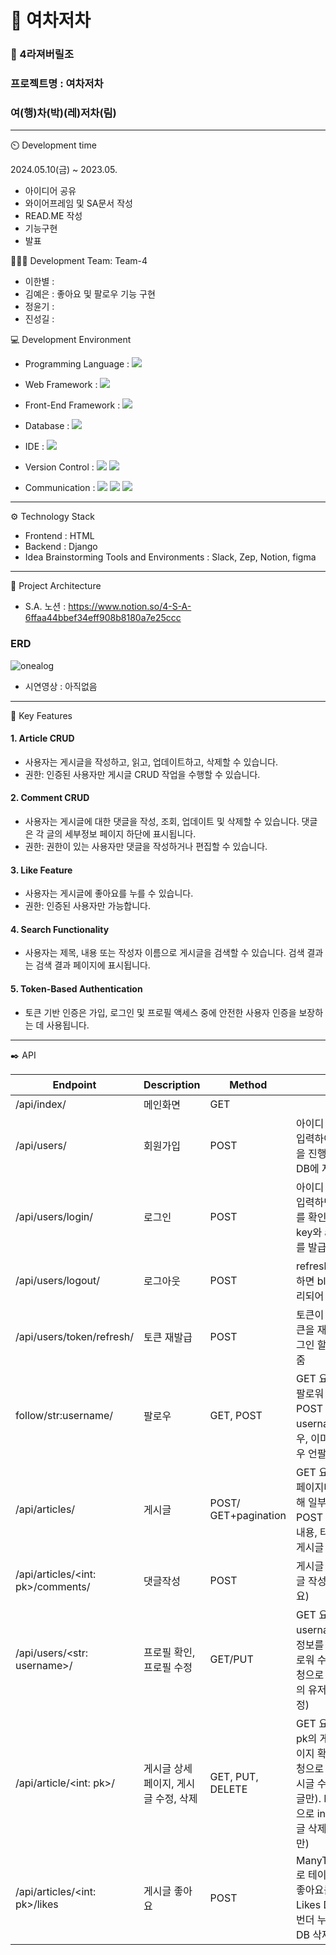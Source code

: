 # 🚐 여차저차

### 📢 4라져버릴조
### 프로젝트명 : 여차저차
### **여**(행)**차**(박)(레)**저차**(림)

---

⏲️ Development time

2024.05.10(금) ~ 2023.05.

- 아이디어 공유
- 와이어프레임 및 SA문서 작성
- READ.ME 작성
- 기능구현
- 발표

🧑‍🤝‍🧑 Development Team: Team-4
- 이한별 :
- 김예은 : 좋아요 및 팔로우 기능 구현
- 정윤기 :
- 진성길 :

💻 Development Environment
- Programming Language :   <img src="https://img.shields.io/badge/python-3776AB?style=for-the-badge&logo=python&logoColor=white"> 

- Web Framework :  <img src="https://img.shields.io/badge/django-092E20?style=for-the-badge&logo=django&logoColor=white">  

- Front-End Framework : <img src="https://img.shields.io/badge/bootstrap-7952B3?style=for-the-badge&logo=bootstrap&logoColor=white">


- Database : <img src="https://img.shields.io/badge/postgresql-4169E1?style=for-the-badge&logo=postgresql&logoColor=white">

- IDE : <img src="https://img.shields.io/badge/visualstudiocode-007ACC?style=for-the-badge&logo=visualstudiocode&logoColor=white">

- Version Control : 
<img src="https://img.shields.io/badge/git-F05032?style=for-the-badge&logo=git&logoColor=white"> <img src="https://img.shields.io/badge/github-181717?style=for-the-badge&logo=github&logoColor=white">

- Communication : <img src="https://img.shields.io/badge/slack-4A154B?style=for-the-badge&logo=slack&logoColor=white"> <img src="https://img.shields.io/badge/notion-000000?style=for-the-badge&logo=notion&logoColor=white"> <img src="https://img.shields.io/badge/figma-F24E1E?style=for-the-badge&logo=figma&logoColor=white">




---

⚙️ Technology Stack
- Frontend : HTML
- Backend : Django
- Idea Brainstorming Tools and Environments : Slack, Zep, Notion, figma

---

📝 Project Architecture
- S.A. 노션 : https://www.notion.so/4-S-A-6ffaa44bbef34eff908b8180a7e25ccc

### ERD
![onealog](https://teamsparta.notion.site/image/https%3A%2F%2Fprod-files-secure.s3.us-west-2.amazonaws.com%2F83c75a39-3aba-4ba4-a792-7aefe4b07895%2F31273314-d745-414f-8455-fa4a17a52701%2FUntitled.png?table=block&id=5e722b2a-8d40-40ef-bf27-1ef5db20ed56&spaceId=83c75a39-3aba-4ba4-a792-7aefe4b07895&width=2000&userId=&cache=v2)   

- 시연영상 : 아직없음

---

📌 Key Features

#### 1. Article CRUD
- 사용자는 게시글을 작성하고, 읽고, 업데이트하고, 삭제할 수 있습니다.
- 권한: 인증된 사용자만 게시글 CRUD 작업을 수행할 수 있습니다.
#### 2. Comment CRUD
- 사용자는 게시글에 대한 댓글을 작성, 조회, 업데이트 및 삭제할 수 있습니다.
댓글은 각 글의 세부정보 페이지 하단에 표시됩니다.
- 권한: 권한이 있는 사용자만 댓글을 작성하거나 편집할 수 있습니다.
#### 3. Like Feature
- 사용자는 게시글에 좋아요를 누를 수 있습니다.
- 권한: 인증된 사용자만 가능합니다.
#### 4. Search Functionality
- 사용자는 제목, 내용 또는 작성자 이름으로 게시글을 검색할 수 있습니다.
검색 결과는 검색 결과 페이지에 표시됩니다.
#### 5. Token-Based Authentication
- 토큰 기반 인증은 가입, 로그인 및 프로필 액세스 중에 안전한 사용자 인증을 보장하는 데 사용됩니다.

---

✒️ API


| Endpoint | Description | Method | 설명 |
| --- | --- | --- |  --- |
| /api/index/ | 메인화면 | GET |
| /api/users/ | 회원가입 | POST | 아이디 , 비밀번호,  입력하여 회원 가입을 진행하고 User DB에 저장됨 |
| /api/users/login/ |	로그인 | POST | 아이디 , 비밀번호를 입력하면  User DB를 확인하여 refresh key와 access key를 발급함
| /api/users/logout/	| 로그아웃 | POST |	refresh key를 입력하면 blacklisted 처리되어 로그아웃 됨
| /api/users/token/refresh/ | 토큰 재발급 | POST |토큰이 만료되면 토큰을 재발급, 다시 로그인 할 수 있도록 해줌
| follow/str:username/ |팔로우 |GET, POST |GET 요청에 팔로우, 팔로워 정보를 조회.  POST 요청에 username를 팔로우, 이미 팔로우인 경우 언팔로우
| /api/articles/ |게시글 |POST/ GET+pagination |GET 요청에  목록을 페이지네이션을 구현해 일부만 노출. POST 요청에 제목, 내용, 타입을 입력한 게시글 작성
| /api/articles/<int: pk>/comments/ |댓글작성 |POST | 게시글  int: pk의 댓글 작성(로그인 필요)
| /api/users/<str: username>/	| 프로필 확인, 프로필 수정| GET/PUT | GET 요청으로 str: username의 상세 정보를 출력 (이름,팔로워 수 등 / PUT 요청으로 username의 유저 상세 정보 수정)
| /api/article/<int: pk>/ | 게시글 상세 페이지, 게시글 수정, 삭제 | GET, PUT, DELETE | GET 요청으로 int: pk의 게시글 상세 페이지 확인. PUT 요청으로 int: pk의 게시글 수정(본인이 쓴 글만). DELETE 요청으로 int: pk의 게시글 삭제(본인이 쓴 글만)
/api/articles/<int: pk>/likes | 게시글 좋아요 | POST | ManyToManyField 로 테이블을 만들고 좋아요를 누를시  Likes DB에 저장 한번더 누를 시 Likes DB 삭제 |

